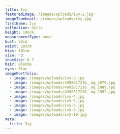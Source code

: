 ```yaml
---
title: Ivy
featuredImage: /images/uploads/ivy-2.jpg
imageThumbnail: /images/uploads/ivy.jpg
firstName: Ivy
collection: Girls
height: 100cm
measurementType: bust
bust: 52cm
waist: 103cm
hips: 101cm
size: '3'
shoeSize: 6-7
hair: Blonde
eyes: Blue
imagePortfolio:
  - image: /images/uploads/ivy-3.jpg
  - image: /images/uploads/4992817216__mg_2879.jpg
  - image: /images/uploads/4992817216__mg_2889.jpg
  - image: /images/uploads/4992817216__mg_2952.jpg
  - image: /images/uploads/ivy-4.jpg
  - image: /images/uploads/ivy-5.jpg
  - image: /images/uploads/ivy-5.jpg
  - image: /images/uploads/ivy-8.jpg
  - image: /images/uploads/ivy-10.jpg
meta:
  title: Ivy
---
```


